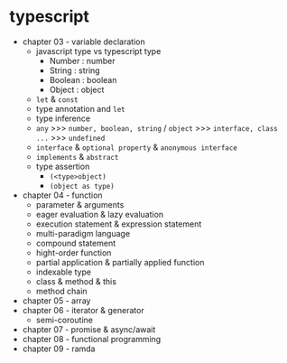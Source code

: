 # typescript
- chapter 03 - variable declaration
  - javascript type vs typescript type
    - Number : number
    - String : string
    - Boolean : boolean
    - Object : object
  - `let` & `const`
  - type annotation and `let`
  - type inference
  - `any` >>> `number, boolean, string` / `object` >>> `interface, class ...` >>> `undefined`
  - `interface` & `optional property` & `anonymous interface`
  - `implements` & `abstract`
  - type assertion
    - ```(<type>object)```
    - ```(object as type)```
- chapter 04 - function
  - parameter & arguments
  - eager evaluation & lazy evaluation
  - execution statement & expression statement
  - multi-paradigm language
  - compound statement
  - hight-order function
  - partial application & partially applied function
  - indexable type
  - class & method & this
  - method chain
- chapter 05 - array
- chapter 06 - iterator & generator
  - semi-coroutine
- chapter 07 - promise & async/await
- chapter 08 - functional programming
- chapter 09 - ramda